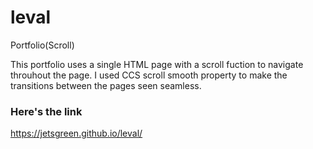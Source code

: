 # leval
Portfolio(Scroll)

This portfolio uses a single HTML page with a scroll fuction to navigate throuhout the page.  I used CCS scroll smooth property 
to make the transitions between the pages seen seamless.

### Here's the link 
https://jetsgreen.github.io/leval/
